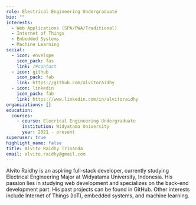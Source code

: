 ```yaml
---
role: Electrical Engineering Undergraduate
bio: ""
interests:
  - Web Applications (SPA/PWA/Traditional)
  - Internet of Things
  - Embedded Systems
  - Machine Learning
social:
  - icon: envelope
    icon_pack: fas
    link: /#contact
  - icon: github
    icon_pack: fab
    link: https://github.com/alvitoraidhy
  - icon: linkedin
    icon_pack: fab
    link: https://www.linkedin.com/in/alvitoraidhy
organizations: []
education:
  courses:
    - course: Elecrical Engineering Undergraduate
      institution: Widyatama University
      year: 2021 - present
superuser: true
highlight_name: false
title: Alvito Raidhy Trinanda
email: alvito.raidhy@gmail.com
---
```

Alvito Raidhy is an aspiring full-stack developer, currently studying Electrical Engineering Major at Widyatama University, Indonesia. His passion lies in studying web development and specializes on the back-end development part. His past projects can be found in GitHub. Other interests include Internet of Things (IoT), embedded systems, and machine learning.
